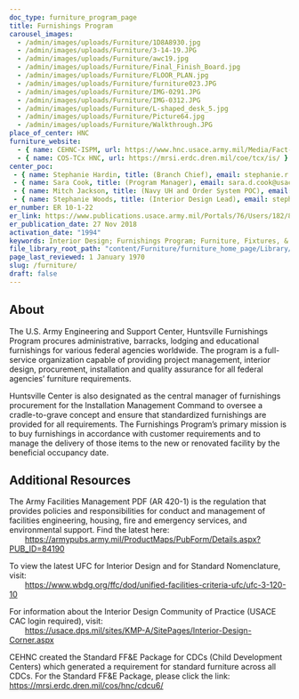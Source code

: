 ```yaml
---
doc_type: furniture_program_page
title: Furnishings Program
carousel_images:
  - /admin/images/uploads/Furniture/1D8A8930.jpg
  - /admin/images/uploads/Furniture/3-14-19.JPG
  - /admin/images/uploads/Furniture/awc19.jpg
  - /admin/images/uploads/Furniture/Final_Finish_Board.jpg
  - /admin/images/uploads/Furniture/FLOOR_PLAN.jpg
  - /admin/images/uploads/Furniture/furniture023.JPG
  - /admin/images/uploads/Furniture/IMG-0291.JPG
  - /admin/images/uploads/Furniture/IMG-0312.JPG
  - /admin/images/uploads/Furniture/L-shaped_desk_5.jpg
  - /admin/images/uploads/Furniture/Picture64.jpg
  - /admin/images/uploads/Furniture/Walkthrough.JPG
place_of_center: HNC
furniture_website:
  - { name: CEHNC-ISPM, url: https://www.hnc.usace.army.mil/Media/Fact-Sheets/Fact-Sheet-Article-View/Article/1910931/facilities-division-furnishings-program/ }
  - { name: COS-TCx HNC, url: https://mrsi.erdc.dren.mil/coe/tcx/is/ }
center_poc:
 - { name: Stephanie Hardin, title: (Branch Chief), email: stephanie.r.hardin@usace.army.mil, phone_number: ☎ (256) 895-1512}
 - { name: Sara Cook, title: (Program Manager), email: sara.d.cook@usace.army.mil, phone_number: ☎ (256) 895-7210 }
 - { name: Mitch Jackson, title: (Navy UH and Order System POC), email: mitch.jackson@usace.army.mil, phone_number: ☎ (256) 895-8094 }
 - { name: Stephanie Woods, title: (Interior Design Lead), email: stephanie.d.woods@usace.army.mil, phone_number: ☎ (256) 895-1845 }
er_number: ER 10-1-22
er_link: https://www.publications.usace.army.mil/Portals/76/Users/182/86/2486/ER%2010-1-22%20.pdf?ver=2019-01-24-094906-893
er_publication_date: 27 Nov 2018
activation_date: "1994"
keywords: Interior Design; Furnishings Program; Furniture, Fixtures, & Equipment; Housing; Barracks; Admin Facilities; Army Family Housing
file_library_root_path: "content/Furniture/furniture_home_page/Library/"
page_last_reviewed: 1 January 1970
slug: /furniture/
draft: false
---
```


## About

The U.S. Army Engineering and Support Center, Huntsville Furnishings Program procures administrative, barracks, lodging and educational furnishings for various federal agencies worldwide. The program is a full-service organization capable of providing project management, interior design, procurement, installation and quality assurance for all federal agencies’ furniture requirements.<br />

Huntsville Center is also designated as the central manager of furnishings procurement for the Installation Management Command to oversee a cradle-to-grave concept and ensure that standardized furnishings are provided for all requirements. The Furnishings Program’s primary mission is to buy furnishings in accordance with customer requirements and to manage the delivery of those items to the new or renovated facility by the beneficial occupancy date.<br />

## Additional Resources

The Army Facilities Management PDF (AR 420-1) is the regulation that provides policies and responsibilities for conduct and management of facilities engineering, housing, fire and emergency services, and environmental support. Find the latest here:<br />
&ensp;&ensp;&ensp;&ensp;https://armypubs.army.mil/ProductMaps/PubForm/Details.aspx?PUB_ID=84190<br />

To view the latest UFC for Interior Design and for Standard Nomenclature, visit:<br />
&ensp;&ensp;&ensp;&ensp;https://www.wbdg.org/ffc/dod/unified-facilities-criteria-ufc/ufc-3-120-10<br />

For information about the Interior Design Community of Practice (USACE CAC login required), visit:<br />
&ensp;&ensp;&ensp;&ensp;https://usace.dps.mil/sites/KMP-A/SitePages/Interior-Design-Corner.aspx<br />

CEHNC created the Standard FF&E Package for CDCs (Child Development Centers) which generated a requirement for standard furniture across all CDCs. For the Standard FF&E Package, please click the link: https://mrsi.erdc.dren.mil/cos/hnc/cdcu6/<br />


